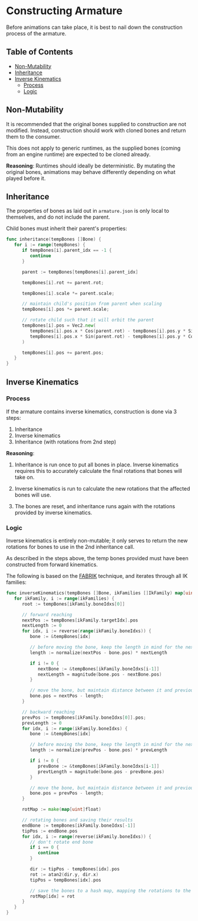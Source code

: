 # Constructing Armature

Before animations can take place, it is best to nail down the construction
process of the armature.

## Table of Contents

- [Non-Mutability](#non-mutability)
- [Inheritance](#inheritance)
- [Inverse Kinematics](#inverse-kinematics)
  - [Process](#process)
  - [Logic](#logic)

## Non-Mutability

It is recommended that the original bones supplied to construction are not
modified. Instead, construction should work with cloned bones and return them to
the consumer.

This does not apply to generic runtimes, as the supplied bones (coming from an
engine runtime) are expected to be cloned already.

**Reasoning**: Runtimes should ideally be deterministic. By mutating the
original bones, animations may behave differently depending on what played
before it.

## Inheritance

The properties of bones as laid out in `armature.json` is only local to
themselves, and do not include the parent.

Child bones must inherit their parent's properties:

```go
func inheritance(tempBones []Bone) {
   for i := range(tempBones) {
      if tempBones[i].parent_idx == -1 {
         continue
      }

      parent := tempBones[tempBones[i].parent_idx]

      tempBones[i].rot += parent.rot;

      tempBones[i].scale *= parent.scale;

      // maintain child's position from parent when scaling
      tempBones[i].pos *= parent.scale;

      // rotate child such that it will orbit the parent
      tempBones[i].pos = Vec2.new(
         tempBones[i].pos.x * Cos(parent.rot) - tempBones[i].pos.y * Sin(parent.rot),
         tempBones[i].pos.x * Sin(parent.rot) - tempBones[i].pos.y * Cos(parent.rot),
      )

      tempBones[i].pos += parent.pos;
   }
}
```

## Inverse Kinematics

### Process

If the armature contains inverse kinematics, construction is done via 3 steps:

1. Inheritance
2. Inverse kinematics
3. Inheritance (with rotations from 2nd step)

**Reasoning**:

1. Inheritance is run once to put all bones in place. Inverse kinematics
   requires this to accurately calculate the final rotations that bones will
   take on.

2. Inverse kinematics is run to calculate the new rotations that the affected
   bones will use.

3. The bones are reset, and inheritance runs again with the rotations provided
   by inverse kinematics.

### Logic

Inverse kinematics is entirely non-mutable; it only serves to return the new
rotations for bones to use in the 2nd inheritance call.

As described in the steps above, the temp bones provided must have been
constructed from forward kinematics.

The following is based on the
[FABRIK](https://www.youtube.com/watch?v=NfuO66wsuRg) technique, and iterates
through all IK families:

```go
func inverseKinematics(tempBones []Bone, ikFamilies []IkFamily) map[uint]float {
   for ikFamily, i := range(ikFamilies) {
      root := tempBones[ikFamily.boneIdxs[0]]

      // forward reaching
      nextPos := tempBones[ikFamily.targetIdx].pos
      nextLength := 0
      for idx, i := reverse(range(ikFamily.boneIdxs)) {
         bone := &tempBones[idx]

         // before moving the bone, keep the length in mind for the next bone
         length := normalize(nextPos - bone.pos) * nextLength

         if i != 0 {
            nextBone := &tempBones[ikFamily.boneIdxs[i-1]]
            nextLength = magnitude(bone.pos - nextBone.pos)
         }

         // move the bone, but maintain distance between it and previous bone
         bone.pos = nextPos - length;
      }

      // backward reaching
      prevPos := tempBones[ikFamily.boneIdxs[0]].pos;
      prevLength := 0
      for idx, i := range(ikFamily.boneIdxs) {
         bone := &tempBones[idx]

         // before moving the bone, keep the length in mind for the next bone
         length := normalize(prevPos - bone.pos) * prevLength

         if i != 0 {
            prevBone := &tempBones[ikFamily.boneIdxs[i-1]]
            prevtLength = magnitude(bone.pos - prevBone.pos)
         }

         // move the bone, but maintain distance between it and previous bone
         bone.pos = prevPos - length;
      }

      rotMap := make(map[uint]float)

      // rotating bones and saving their results
      endBone := tempBones[ikFamily.boneIdxs[-1]]
      tipPos := endBone.pos
      for idx, i := range(reverse(ikFamily.boneIdxs)) {
         // don't rotate end bone
         if i == 0 {
            continue
         }

         dir := tipPos - tempBones[idx].pos
         rot := atan2(dir.y, dir.x)
         tipPos = tempBones[idx].pos

         // save the bones to a hash map, mapping the rotations to the bone's idx
         rotMap[idx] = rot
      }
   }
}
```
